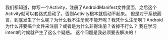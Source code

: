 我们都知道，你写一个Activity，注册了AndroidManifest文件里面，之后这个Activity就可以套路式启动了。否则Activity根本就启动不起来。
但是对于系统而言，到底发生了什么呢？为什么我不注册就不能开呢？我凭什么注册啊？Android为什么非要搞个文件来注册？或者是为什么非得注册？省掉不行么？
我在学习intent的时候就产生了这么个疑惑。
这个问题是我必须要去解决的！